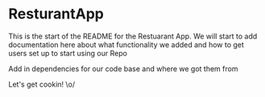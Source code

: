 # ResturantApp

This is the start of the README for the Restuarant App. We will start to add documentation here about what functionality we added
and how to get users set up to start using our Repo

Add in dependencies for our code base and where we got them from

Let's get cookin! \o/
